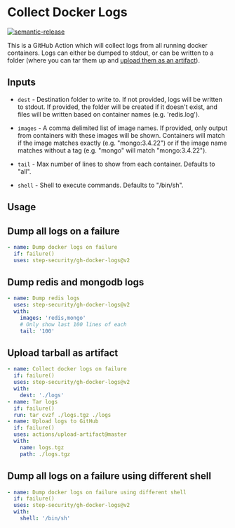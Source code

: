 # Collect Docker Logs

[![semantic-release](https://img.shields.io/badge/%20%20%F0%9F%93%A6%F0%9F%9A%80-semantic--release-e10079.svg)](https://github.com/semantic-release/semantic-release)

This is a GitHub Action which will collect logs from all running docker
containers. Logs can either be dumped to stdout, or can be written to a
folder (where you can tar them up and
[upload them as an artifact](https://github.com/actions/upload-artifact)).

## Inputs

- `dest` - Destination folder to write to. If not provided, logs will be
  written to stdout. If provided, the folder will be created if it doesn't
  exist, and files will be written based on container names (e.g. 'redis.log').

- `images` - A comma delimited list of image names. If provided, only output
  from containers with these images will be shown. Containers will match if
  the image matches exactly (e.g. "mongo:3.4.22") or if the image name matches
  without a tag (e.g. "mongo" will match "mongo:3.4.22").

- `tail` - Max number of lines to show from each container.  Defaults to "all".

- `shell` - Shell to execute commands.  Defaults to "/bin/sh".

## Usage

## Dump all logs on a failure

```yaml
- name: Dump docker logs on failure
  if: failure()
  uses: step-security/gh-docker-logs@v2
```

## Dump redis and mongodb logs

```yaml
- name: Dump redis logs
  uses: step-security/gh-docker-logs@v2
  with:
    images: 'redis,mongo'
    # Only show last 100 lines of each
    tail: '100'
```

## Upload tarball as artifact

```yaml
- name: Collect docker logs on failure
  if: failure()
  uses: step-security/gh-docker-logs@v2
  with:
    dest: './logs'
- name: Tar logs
  if: failure()
  run: tar cvzf ./logs.tgz ./logs
- name: Upload logs to GitHub
  if: failure()
  uses: actions/upload-artifact@master
  with:
    name: logs.tgz
    path: ./logs.tgz
```

## Dump all logs on a failure using different shell

```yaml
- name: Dump docker logs on failure using different shell
  if: failure()
  uses: step-security/gh-docker-logs@v2
  with:
    shell: '/bin/sh'
```
